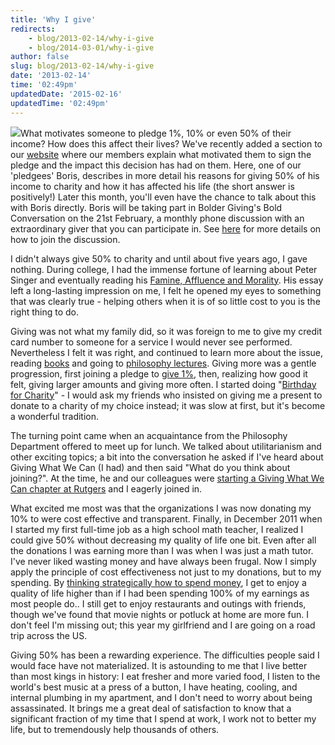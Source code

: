 ```yaml
---
title: 'Why I give'
redirects:
    - blog/2013-02-14/why-i-give
    - blog/2014-03-01/why-i-give
author: false
slug: blog/2013-02-14/why-i-give
date: '2013-02-14'
time: '02:49pm'
updatedDate: '2015-02-16'
updatedTime: '02:49pm'
---
```

![](/images/uploads/yboris_-_blue.jpg)What motivates someone to pledge 1%, 10% or even 50% of their income? How does this affect their lives? We've recently added a section to our [website](http://www.givingwhatwecan.org/about-us/our-members/member-stories) where our members explain what motivated them to sign the pledge and the impact this decision has had on them. Here, one of our 'pledgees' Boris, describes in more detail his reasons for giving 50% of his income to charity and how it has affected his life (the short answer is positively!) Later this month, you'll even have the chance to talk about this with Boris directly. Boris will be taking part in Bolder Giving's Bold Conversation on the 21st February, a monthly phone discussion with an extraordinary giver that you can participate in. See [here](http://boris.eventbrite.com) for more details on how to join the discussion.

I didn't always give 50% to charity and until about five years ago, I gave nothing. During college, I had the immense fortune of learning about Peter Singer and eventually reading his [Famine, Affluence and Morality](http://www.utilitarian.net/singer/by/1972----.htm). His essay left a long-lasting impression on me, I felt he opened my eyes to something that was clearly true - helping others when it is of so little cost to you is the right thing to do.

Giving was not what my family did, so it was foreign to me to give my credit card number to someone for a service I would never see performed. Nevertheless I felt it was right, and continued to learn more about the issue, reading [books](http://www.amazon.com/Living-High-Letting-Die-Innocence/dp/0195108590/ref=sr_1_1?ie=UTF8&qid=1360510033&sr=8-1&keywords=living+high+letting+die) and going to [philosophy lectures](http://www.rutgers.edu/about-rutgers/you-changed-my-life). Giving more was a gentle progression, first joining a pledge to [give 1%](http://www.thelifeyoucansave.com/), then, realizing how good it felt, giving larger amounts and giving more often. I started doing "[Birthday for Charity](http://www.againstmalaria.com/Fundraiser.aspx?FundraiserID=6560)" - I would ask my friends who insisted on giving me a present to donate to a charity of my choice instead; it was slow at first, but it's become a wonderful tradition.

The turning point came when an acquaintance from the Philosophy Department offered to meet up for lunch. We talked about utilitarianism and other exciting topics; a bit into the conversation he asked if I've heard about Giving What We Can (I had) and then said "What do you think about joining?". At the time, he and our colleagues were [starting a Giving What We Can chapter at Rutgers](http://news.rutgers.edu/focus/issue.2010-11-01.4539130324/article.2010-11-24.2532712878) and I eagerly joined in.

What excited me most was that the organizations I was now donating my 10% to were cost effective and transparent. Finally, in December 2011 when I started my first full-time job as a high school math teacher, I realized I could give 50% without decreasing my quality of life one bit. Even after all the donations I was earning more than I was when I was just a math tutor. I've never liked wasting money and have always been frugal. Now I simply apply the principle of cost effectiveness not just to my donations, but to my spending. By [thinking strategically how to spend money](http://yboris.com/frugal.php), I get to enjoy a quality of life higher than if I had been spending 100% of my earnings as most people do.. I still get to enjoy restaurants and outings with friends, though we've found that movie nights or potluck at home are more fun. I don't feel I'm missing out; this year my girlfriend and I are going on a road trip across the US.

Giving 50% has been a rewarding experience. The difficulties people said I would face have not materialized. It is astounding to me that I live better than most kings in history: I eat fresher and more varied food, I listen to the world's best music at a press of a button, I have heating, cooling, and internal plumbing in my apartment, and I don't need to worry about being assassinated. It brings me a great deal of satisfaction to know that a significant fraction of my time that I spend at work, I work not to better my life, but to tremendously help thousands of others.